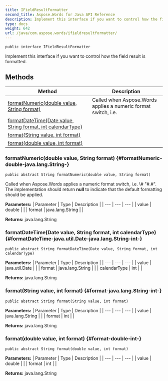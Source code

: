 ```yaml
---
title: IFieldResultFormatter
second_title: Aspose.Words for Java API Reference
description: Implement this interface if you want to control how the field result is formatted.
type: docs
weight: 642
url: /java/com.aspose.words/ifieldresultformatter/
---
```

```
public interface IFieldResultFormatter
```

Implement this interface if you want to control how the field result is formatted.
## Methods

| Method | Description |
| --- | --- |
| [formatNumeric(double value, String format)](#formatNumeric-double-java.lang.String-) | Called when Aspose.Words applies a numeric format switch, i.e. |
| [formatDateTime(Date value, String format, int calendarType)](#formatDateTime-java.util.Date-java.lang.String-int-) |  |
| [format(String value, int format)](#format-java.lang.String-int-) |  |
| [format(double value, int format)](#format-double-int-) |  |
### formatNumeric(double value, String format) {#formatNumeric-double-java.lang.String-}
```
public abstract String formatNumeric(double value, String format)
```


Called when Aspose.Words applies a numeric format switch, i.e. \\\# "\#.\#". The implementation should return **null** to indicate that the default formatting should be applied.

**Parameters:**
| Parameter | Type | Description |
| --- | --- | --- |
| value | double |  |
| format | java.lang.String |  |

**Returns:**
java.lang.String
### formatDateTime(Date value, String format, int calendarType) {#formatDateTime-java.util.Date-java.lang.String-int-}
```
public abstract String formatDateTime(Date value, String format, int calendarType)
```




**Parameters:**
| Parameter | Type | Description |
| --- | --- | --- |
| value | java.util.Date |  |
| format | java.lang.String |  |
| calendarType | int |  |

**Returns:**
java.lang.String
### format(String value, int format) {#format-java.lang.String-int-}
```
public abstract String format(String value, int format)
```




**Parameters:**
| Parameter | Type | Description |
| --- | --- | --- |
| value | java.lang.String |  |
| format | int |  |

**Returns:**
java.lang.String
### format(double value, int format) {#format-double-int-}
```
public abstract String format(double value, int format)
```




**Parameters:**
| Parameter | Type | Description |
| --- | --- | --- |
| value | double |  |
| format | int |  |

**Returns:**
java.lang.String
